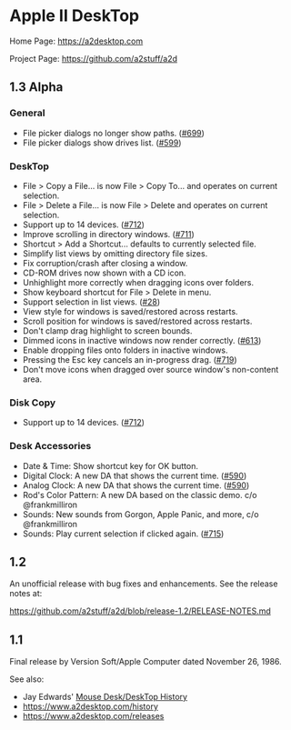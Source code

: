 # Apple II DeskTop

Home Page: https://a2desktop.com

Project Page: https://github.com/a2stuff/a2d

## 1.3 Alpha

### General

* File picker dialogs no longer show paths. ([#699](https://github.com/a2stuff/a2d/issues/699))
* File picker dialogs show drives list. ([#599](https://github.com/a2stuff/a2d/issues/599))

### DeskTop

* File > Copy a File... is now File > Copy To... and operates on current selection.
* File > Delete a File... is now File > Delete and operates on current selection.
* Support up to 14 devices. ([#712](https://github.com/a2stuff/a2d/issues/712))
* Improve scrolling in directory windows. ([#711](https://github.com/a2stuff/a2d/issues/711))
* Shortcut > Add a Shortcut... defaults to currently selected file.
* Simplify list views by omitting directory file sizes.
* Fix corruption/crash after closing a window.
* CD-ROM drives now shown with a CD icon.
* Unhighlight more correctly when dragging icons over folders.
* Show keyboard shortcut for File > Delete in menu.
* Support selection in list views. ([#28](https://github.com/a2stuff/a2d/issues/28))
* View style for windows is saved/restored across restarts.
* Scroll position for windows is saved/restored across restarts.
* Don't clamp drag highlight to screen bounds.
* Dimmed icons in inactive windows now render correctly. ([#613](https://github.com/a2stuff/a2d/issues/613))
* Enable dropping files onto folders in inactive windows.
* Pressing the Esc key cancels an in-progress drag. ([#719](https://github.com/a2stuff/a2d/issues/719))
* Don't move icons when dragged over source window's non-content area.

### Disk Copy

* Support up to 14 devices. ([#712](https://github.com/a2stuff/a2d/issues/712))

### Desk Accessories

* Date & Time: Show shortcut key for OK button.
* Digital Clock: A new DA that shows the current time. ([#590](https://github.com/a2stuff/a2d/issues/590))
* Analog Clock: A new DA that shows the current time. ([#590](https://github.com/a2stuff/a2d/issues/590))
* Rod's Color Pattern: A new DA based on the classic demo. c/o @frankmilliron
* Sounds: New sounds from Gorgon, Apple Panic, and more, c/o @frankmilliron
* Sounds: Play current selection if clicked again. ([#715](https://github.com/a2stuff/a2d/issues/715))


## 1.2

An unofficial release with bug fixes and enhancements. See the release notes at:

https://github.com/a2stuff/a2d/blob/release-1.2/RELEASE-NOTES.md

## 1.1

Final release by Version Soft/Apple Computer dated November 26, 1986.

See also:

* Jay Edwards' [Mouse Desk/DeskTop History](https://mirrors.apple2.org.za/ground.icaen.uiowa.edu/MiscInfo/Misc/mousedesk.info)
* https://www.a2desktop.com/history
* https://www.a2desktop.com/releases
